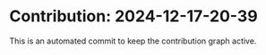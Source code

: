 # Contribution: 2024-12-17-20-39
This is an automated commit to keep the contribution graph active.

